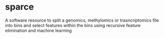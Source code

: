 # sparce
A software resource to split a genomics, methylomics or trasncriptomics file into bins and select features within the bins using recursive feature elimination and machine learning
